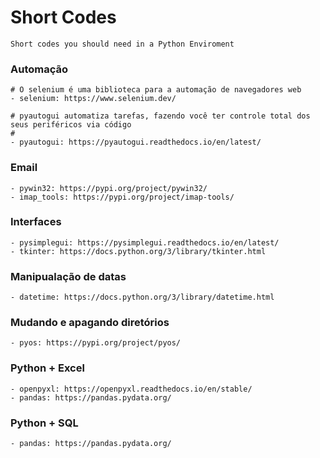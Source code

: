 # Short Codes
    Short codes you should need in a Python Enviroment

### Automação

    # O selenium é uma biblioteca para a automação de navegadores web
    - selenium: https://www.selenium.dev/

    # pyautogui automatiza tarefas, fazendo você ter controle total dos seus periféricos via código
    # 
    - pyautogui: https://pyautogui.readthedocs.io/en/latest/

### Email

    - pywin32: https://pypi.org/project/pywin32/
    - imap_tools: https://pypi.org/project/imap-tools/

### Interfaces

    - pysimplegui: https://pysimplegui.readthedocs.io/en/latest/
    - tkinter: https://docs.python.org/3/library/tkinter.html

### Manipualação de datas

    - datetime: https://docs.python.org/3/library/datetime.html

### Mudando e apagando diretórios

    - pyos: https://pypi.org/project/pyos/

### Python + Excel

    - openpyxl: https://openpyxl.readthedocs.io/en/stable/
    - pandas: https://pandas.pydata.org/

### Python + SQL

    - pandas: https://pandas.pydata.org/
